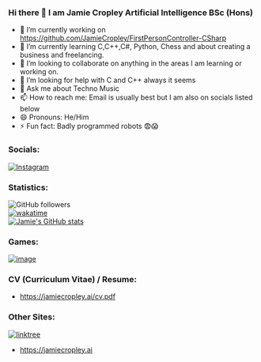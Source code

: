 ### Hi there 👋 I am Jamie Cropley Artificial Intelligence BSc (Hons)

- 🔭 I’m currently working on https://github.com/JamieCropley/FirstPersonController-CSharp
- 🌱 I’m currently learning C,C++,C#, Python, Chess and about creating a business and freelancing.
- 👯 I’m looking to collaborate on anything in the areas I am learning or working on.
- 🤔 I’m looking for help with C and C++ always it seems 
- 💬 Ask me about Techno Music
- 📫 How to reach me: Email is usually best but I am also on socials listed below
- 😄 Pronouns: He/Him
- ⚡ Fun fact: Badly programmed robots 😨😱

### Socials:

[![Instagram](https://img.shields.io/badge/@jamiecropley-%23E4405F.svg?style=for-the-badge&logo=Instagram&logoColor=white)](https://instagram.com/jamiecropley) <br />


### Statistics:

![GitHub followers](https://img.shields.io/github/followers/JamieCropley) <br />
[![wakatime](https://wakatime.com/badge/user/004fc887-58a7-41c4-870f-630915a463e8.svg)](https://wakatime.com/@004fc887-58a7-41c4-870f-630915a463e8) <br />
[![Jamie's GitHub stats](https://github-readme-stats.vercel.app/api?username=JamieCropley)]()


### Games:
[![image](https://img.shields.io/badge/Itch.io-FA5C5C?style=for-the-badge&logo=itchdotio&logoColor=white)](https://jamiecropley.itch.io)

### CV (Curriculum Vitae) / Resume:

- https://jamiecropley.ai/cv.pdf


### Other Sites:

[![linktree](https://img.shields.io/badge/linktree-39E09B?style=for-the-badge&logo=linktree&logoColor=white)](https://linktr.ee/JamieCropley) <br />
- https://jamiecropley.ai
